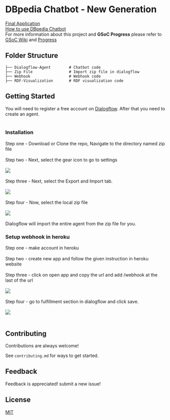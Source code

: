 # DBpedia Chatbot - New Generation
[Final Application](https://tacoaccounttest.github.io/) <br>
[How to use DBpedia Chatbot](https://jayeshdesai4520.github.io/DBpedia-GSoC-2021/about) <br>
For more information about this project and **GSoC Progress** please refer to [GSoC Wiki](https://github.com/jayeshdesai4520/chatbot-ng-internal/wiki) and [Progress](https://jayeshdesai4520.github.io/DBpedia-GSoC-2021/)
## Folder Structure

    ├── Dialogflow-Agent        # Chatbot code
    ├── Zip File                # Import zip file in dialogflow
    ├── Webhook                 # Webhook code
    ├── RDF-Visualization       # RDF visualization code
    
    

## Getting Started

You will need to register a free account on [Dialogflow](https://dialogflow.cloud.google.com/). After that you need to create an agent. <br> <br>

### Installation

Step one - Download or Clone the repo, Navigate to the directory named zip file <br> <br>
Step two - Next, select the gear icon to go to settings <br> <br>
![](https://imgur.com/kXBTaEr.png)  <br> <br>
Step three - Next, select the Export and Import tab.  <br> <br>
![](https://imgur.com/Gr5VVBj.png)  <br> <br>
Step four - Now, select the local zip file  <br> <br>
![](https://imgur.com/dd59yCh.png)  <br> <br>
Dialogflow will import the entire agent from the zip file for you. 

### Setup webhook in heroku 

Step one - make account in heroku <br> <br>
Step two - create new app and follow the given instruction in heroku website <br> <br>
Step three - click on open app and copy the url and add /webhook at the last of the url <br> <br>
![](https://imgur.com/M8PnbnO.png)  <br> <br>
Step four - go to fulfillment section in dialogflow and click save. <br> <br>
![](https://imgur.com/LlDxjLW.png)  <br> <br>
 
 
 ## Contributing

Contributions are always welcome!

See `contributing.md` for ways to get started.
 
## Feedback

Feedback is appreciated! submit a new issue!

## License

[MIT](/LICENSE)

    
